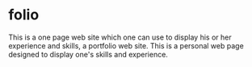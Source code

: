 # folio
This is a one page web site which one can use to display his or her experience and skills, a portfolio web site.
This is a personal web page designed to display one's skills and experience.
